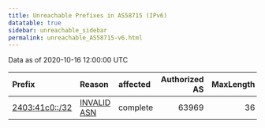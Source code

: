 ```yaml
---
title: Unreachable Prefixes in AS58715 (IPv6)
datatable: true
sidebar: unreachable_sidebar
permalink: unreachable_AS58715-v6.html
---
```


Data as of 2020-10-16 12:00:00 UTC


<div class="datatable-begin"></div>

| Prefix                                                 | Reason                                                                                                | affected   |   Authorized AS |   MaxLength | Anchor                                       |   unreachable /48s |
|:-------------------------------------------------------|:------------------------------------------------------------------------------------------------------|:-----------|----------------:|------------:|:---------------------------------------------|-------------------:|
| [2403:41c0::/32](https://stat.ripe.net/2403:41c0::/32) | [INVALID ASN](https://rpki-validator.ripe.net/announcement-preview?asn=AS58715&prefix=2403:41c0::/32) | complete   |           63969 |          36 | [APNIC](unreachable_APNIC_RPKI_Root-v6.html) |              65536 |

<div class="datatable-end"></div>